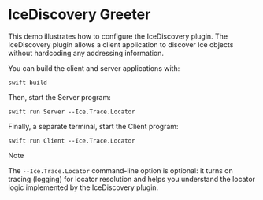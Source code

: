 # IceDiscovery Greeter

This demo illustrates how to configure the IceDiscovery plugin. The IceDiscovery plugin allows a client application
to discover Ice objects without hardcoding any addressing information.

You can build the client and server applications with:

``` shell
swift build
```

Then, start the Server program:

```shell
swift run Server --Ice.Trace.Locator
```

Finally, a separate terminal, start the Client program:

```shell
swift run Client --Ice.Trace.Locator
```

> [!NOTE]
> The `--Ice.Trace.Locator` command-line option is optional: it turns on tracing (logging) for locator resolution and
> helps you understand the locator logic implemented by the IceDiscovery plugin.
